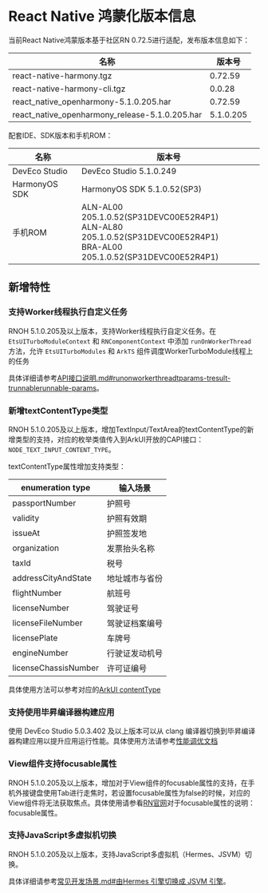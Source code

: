 # React Native 鸿蒙化版本信息

当前React Native鸿蒙版本基于社区RN 0.72.5进行适配，发布版本信息如下：

| 名称                          | 版本号                            |
| ----------------------------- | -------------------------------|
| react-native-harmony.tgz        | 0.72.59 |
| react-native-harmony-cli.tgz    | 0.0.28 |
| react_native_openharmony-5.1.0.205.har                          | 0.72.59 |
| react_native_openharmony_release-5.1.0.205.har                  | 5.1.0.205 |

配套IDE、SDK版本和手机ROM：

| 名称                          | 版本号                            |
| ----------------------------- | -------------------------------|
| DevEco Studio     | DevEco Studio 5.1.0.249 |
| HarmonyOS SDK     | HarmonyOS SDK 5.1.0.52(SP3) |
| 手机ROM           | ALN-AL00 205.1.0.52(SP31DEVC00E52R4P1) <br> ALN-AL80 205.1.0.52(SP31DEVC00E52R4P1) <br> BRA-AL00 205.1.0.52(SP31DEVC00E52R4P1) |

## 新增特性

### 支持Worker线程执行自定义任务

RNOH 5.1.0.205及以上版本，支持Worker线程执行自定义任务。在 `EtsUITurboModuleContext` 和 `RNComponentContext` 中添加 `runOnWorkerThread` 方法，允许 `EtsUITurboModules` 和 `ArkTS` 组件调度WorkerTurboModule线程上的任务

具体详细请参考[API接口说明.md#runonworkerthreadtparams-tresult-trunnablerunnable-params](../API接口说明.md#runonworkerthreadtparams-tresult-trunnablerunnable-params)。

### 新增textContentType类型

RNOH 5.1.0.205及以上版本，增加TextInput/TextArea的textContentType的新增类型的支持，对应的枚举类值传入到ArkUI开放的CAPI接口：`NODE_TEXT_INPUT_CONTENT_TYPE`。

textContentType属性增加支持类型：

| enumeration type   | 输入场景      |
| ------------------ | ------------ |
| passportNumber | 护照号 |
| validity | 护照有效期 |
| issueAt | 护照签发地 |
| organization | 发票抬头名称 |
| taxId | 税号 |
| addressCityAndState | 地址城市与省份 |
| flightNumber | 航班号 |
| licenseNumber | 驾驶证号 |
| licenseFileNumber | 驾驶证档案编号 |
| licensePlate | 车牌号 |
| engineNumber | 行驶证发动机号 |
| licenseChassisNumber | 许可证编号 |

具体使用方法可以参考对应的[ArkUI contentType](https://developer.huawei.com/consumer/cn/doc/harmonyos-references-V5/ts-basic-components-textinput-V5#contenttype12%E6%9E%9A%E4%B8%BE%E8%AF%B4%E6%98%8E)

### 支持使用毕昇编译器构建应用

使用 DevEco Studio 5.0.3.402 及以上版本可以从 clang 编译器切换到毕昇编译器构建应用以提升应用运行性能。具体使用方法请参考[性能调优文档](../性能调优.md#3-使用毕昇进行构建)

### View组件支持focusable属性

RNOH 5.1.0.205及以上版本，增加对于View组件的focusable属性的支持，在手机外接键盘使用Tab进行走焦时，若设置focusable属性为false的时候，对应的View组件将无法获取焦点。具体使用请参看[RN官网](https://reactnative.dev/docs/0.72/view#focusable-android)对于focusable属性的说明：focusable属性。

### 支持JavaScript多虚拟机切换

RNOH 5.1.0.205及以上版本，支持JavaScript多虚拟机（Hermes、JSVM）切换。

具体详细请参考[常见开发场景.md#由Hermes 引擎切换成 JSVM 引擎](../常见开发场景.md#由hermes-引擎切换成-jsvm-引擎)。